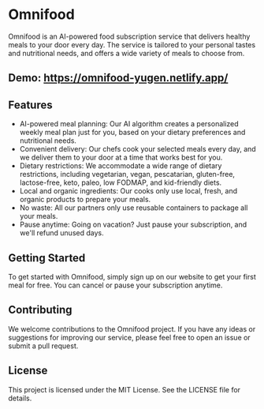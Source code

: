 # Omnifood

Omnifood is an AI-powered food subscription service that delivers healthy meals to your door every day. The service is tailored to your personal tastes and nutritional needs, and offers a wide variety of meals to choose from.

## Demo: https://omnifood-yugen.netlify.app/ 

## Features

- AI-powered meal planning: Our AI algorithm creates a personalized weekly meal plan just for you, based on your dietary preferences and nutritional needs.
- Convenient delivery: Our chefs cook your selected meals every day, and we deliver them to your door at a time that works best for you.
- Dietary restrictions: We accommodate a wide range of dietary restrictions, including vegetarian, vegan, pescatarian, gluten-free, lactose-free, keto, paleo, low FODMAP, and kid-friendly diets.
- Local and organic ingredients: Our cooks only use local, fresh, and organic products to prepare your meals.
- No waste: All our partners only use reusable containers to package all your meals.
- Pause anytime: Going on vacation? Just pause your subscription, and we'll refund unused days.

## Getting Started

To get started with Omnifood, simply sign up on our website to get your first meal for free. You can cancel or pause your subscription anytime.

## Contributing

We welcome contributions to the Omnifood project. If you have any ideas or suggestions for improving our service, please feel free to open an issue or submit a pull request.

## License

This project is licensed under the MIT License. See the LICENSE file for details.
